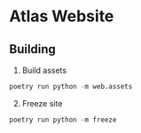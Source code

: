# Atlas Website

## Building

1. Build assets

```python
poetry run python -m web.assets
```

2. Freeze site

```python
poetry run python -m freeze
```

